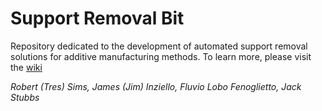 # Support Removal Bit

Repository dedicated to the development of automated support removal solutions for additive manufacturing methods.
To learn more, please visit the [wiki](https://github.com/pd3d/srb/wiki)

_Robert (Tres) Sims, James (Jim) Inziello, Fluvio Lobo Fenoglietto, Jack Stubbs_
